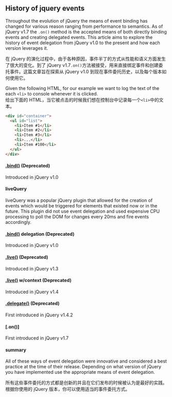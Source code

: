 ## History of jquery events

Throughout the evolution of jQuery the means of event binding has changed for various reason ranging from performance to semantics. As of jQuery v1.7 the `.on()` method is the accepted means of both directly binding events and creating delegated events. This article aims to explore the history of event delegation from jQuery v1.0 to the present and how each version leverages it.

在 jQuery 的演化过程中，由于各种原因，事件半丁的方式从性能和语义方面发生了很大的变化。到了 jQuery v1.7`.on()`方法被接受，用来直接绑定事件和创建委托事件。这篇文章旨在探索从 jQuery v1.0 到现在事件委托历史，以及每个版本如何使用它。

Given the following HTML, for our example we want to log the text of the each `<li>` to console whenever it is clicked.  
给出下面的 HTML，当它被点击的时候我们想在控制台中记录每一个`<li>`中的文本。

```html
<div id="container">
  <ul id="list">
    <li>Item #1</li>
    <li>Item #2</li>
    <li>Item #3</li>
    <li>...</li>
    <li>Item #100</li>
  </ul>
</div>
```

#### [.bind()](http://api.jquery.com/bind/) (Deprecated)

Introduced in jQuery v1.0

#### liveQuery

liveQuery was a popular jQuery plugin that allowed for the creation of events which would be triggered for elements that existed now or in the future. This plugin did not use event delegation and used expensive CPU processing to poll the DOM for changes every 20ms and fire events accordingly.

#### [.bind()](https://api.jquery.com/bind/) delegation (Deprecated)

Introduced in jQuery v1.0

#### [.live()](https://api.jquery.com/live/) (Deprecated)

Introduced in jQuery v1.3

#### [.live()](https://api.jquery.com/live/) w/context (Deprecated)

Introduced in jQuery v1.4

#### [.delegate()](https://api.jquery.com/delegate/) (Deprecated)

First introduced in jQuery v1.4.2

#### [.on()]

First introduced in jQuery v1.7

#### summary

All of these ways of event delegation were innovative and considered a best practice at the time of their release. Depending on what version of jQuery you have implemented use the appropriate means of event delegation.

所有这些事件委托的方式都是创新的并且在它们发布的时候被认为是最好的实践。根据你使用的 jQuery 版本，你可以使用适当的事件委托方式。
